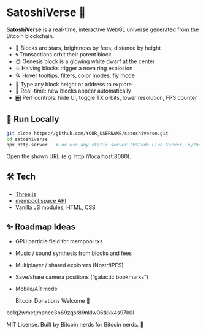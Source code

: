 # SatoshiVerse 🌌

**SatoshiVerse** is a real-time, interactive WebGL universe generated from the Bitcoin blockchain.

- 🌟 Blocks are stars, brightness by fees, distance by height
- 🌀 Transactions orbit their parent block
- 🌞 Genesis block is a glowing white dwarf at the center
- 💥 Halving blocks trigger a nova ring explosion
- 🔍 Hover tooltips, filters, color modes, fly mode
- 🧭 Type any block height or address to explore
- 🔄 Real-time: new blocks appear automatically
- 🎛️ Perf controls: hide UI, toggle TX orbits, lower resolution, FPS counter

## 🚀 Run Locally

```bash
git clone https://github.com/YOUR_USERNAME/satoshiverse.git
cd satoshiverse
npx http-server   # or use any static server (VSCode Live Server, python -m http.server, etc.)
```

Open the shown URL (e.g. http://localhost:8080).

## 🛠 Tech

- [Three.js](https://threejs.org/)
- [mempool.space API](https://mempool.space/docs/api/)
- Vanilla JS modules, HTML, CSS

## ✨ Roadmap Ideas

- GPU particle field for mempool txs
- Music / sound synthesis from blocks and fees
- Multiplayer / shared explorers (Nostr/IPFS)
- Save/share camera positions (“galactic bookmarks”)
- Mobile/AR mode

  Bitcoin Donations Welcome 💛

bc1q2wmetjmphcc3p69zqsr89nklw06tkkk4s97k0l

MIT License. Built by Bitcoin nerds for Bitcoin nerds. 🧡
